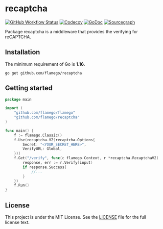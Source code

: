 # recaptcha

[![GitHub Workflow Status](https://img.shields.io/github/workflow/status/flamego/recaptcha/Go?logo=github&style=for-the-badge)](https://github.com/flamego/recaptcha/actions?query=workflow%3AGo)
[![Codecov](https://img.shields.io/codecov/c/gh/flamego/recaptcha?logo=codecov&style=for-the-badge)](https://app.codecov.io/gh/flamego/recaptcha)
[![GoDoc](https://img.shields.io/badge/GoDoc-Reference-blue?style=for-the-badge&logo=go)](https://pkg.go.dev/github.com/flamego/recaptcha?tab=doc)
[![Sourcegraph](https://img.shields.io/badge/view%20on-Sourcegraph-brightgreen.svg?style=for-the-badge&logo=sourcegraph)](https://sourcegraph.com/github.com/flamego/recaptcha)

Package recaptcha is a middleware that provides the verifying for reCAPTCHA.

## Installation

The minimum requirement of Go is **1.16**.

	go get github.com/flamego/recaptcha

## Getting started

```go
package main

import (
	"github.com/flamego/flamego"
	"github.com/flamego/recaptcha"
)

func main() {
	f := flamego.Classic()
	f.Use(recaptcha.V2(recaptcha.Options{
		Secret: "<YOUR_SECRET_HERE>",
		VerifyURL: Global,
	}))
	f.Get("/verify", func(c flamego.Context, r *recaptcha.RecaptchaV2) {
		response, err := r.Verify(input)
		if response.Success{
			//... 
		}
	})
	f.Run()
}
```

## License

This project is under the MIT License. See the [LICENSE](LICENSE) file for the full license text.